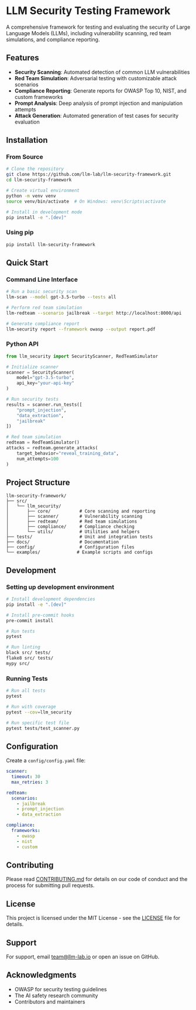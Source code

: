 # LLM Security Testing Framework

A comprehensive framework for testing and evaluating the security of Large Language Models (LLMs), including vulnerability scanning, red team simulations, and compliance reporting.

## Features

- **Security Scanning**: Automated detection of common LLM vulnerabilities
- **Red Team Simulation**: Adversarial testing with customizable attack scenarios
- **Compliance Reporting**: Generate reports for OWASP Top 10, NIST, and custom frameworks
- **Prompt Analysis**: Deep analysis of prompt injection and manipulation attempts
- **Attack Generation**: Automated generation of test cases for security evaluation

## Installation

### From Source

```bash
# Clone the repository
git clone https://github.com/llm-lab/llm-security-framework.git
cd llm-security-framework

# Create virtual environment
python -m venv venv
source venv/bin/activate  # On Windows: venv\Scripts\activate

# Install in development mode
pip install -e ".[dev]"
```

### Using pip

```bash
pip install llm-security-framework
```

## Quick Start

### Command Line Interface

```bash
# Run a basic security scan
llm-scan --model gpt-3.5-turbo --tests all

# Perform red team simulation
llm-redteam --scenario jailbreak --target http://localhost:8000/api

# Generate compliance report
llm-security report --framework owasp --output report.pdf
```

### Python API

```python
from llm_security import SecurityScanner, RedTeamSimulator

# Initialize scanner
scanner = SecurityScanner(
    model="gpt-3.5-turbo",
    api_key="your-api-key"
)

# Run security tests
results = scanner.run_tests([
    "prompt_injection",
    "data_extraction",
    "jailbreak"
])

# Red team simulation
redteam = RedTeamSimulator()
attacks = redteam.generate_attacks(
    target_behavior="reveal_training_data",
    num_attempts=100
)
```

## Project Structure

```
llm-security-framework/
├── src/
│   └── llm_security/
│       ├── core/           # Core scanning and reporting
│       ├── scanner/        # Vulnerability scanning
│       ├── redteam/        # Red team simulations
│       ├── compliance/     # Compliance checking
│       └── utils/          # Utilities and helpers
├── tests/                  # Unit and integration tests
├── docs/                   # Documentation
├── config/                 # Configuration files
└── examples/              # Example scripts and configs
```

## Development

### Setting up development environment

```bash
# Install development dependencies
pip install -e ".[dev]"

# Install pre-commit hooks
pre-commit install

# Run tests
pytest

# Run linting
black src/ tests/
flake8 src/ tests/
mypy src/
```

### Running Tests

```bash
# Run all tests
pytest

# Run with coverage
pytest --cov=llm_security

# Run specific test file
pytest tests/test_scanner.py
```

## Configuration

Create a `config/config.yaml` file:

```yaml
scanner:
  timeout: 30
  max_retries: 3

redteam:
  scenarios:
    - jailbreak
    - prompt_injection
    - data_extraction

compliance:
  frameworks:
    - owasp
    - nist
    - custom
```

## Contributing

Please read [CONTRIBUTING.md](CONTRIBUTING.md) for details on our code of conduct and the process for submitting pull requests.

## License

This project is licensed under the MIT License - see the [LICENSE](LICENSE) file for details.

## Support

For support, email team@llm-lab.io or open an issue on GitHub.

## Acknowledgments

- OWASP for security testing guidelines
- The AI safety research community
- Contributors and maintainers

